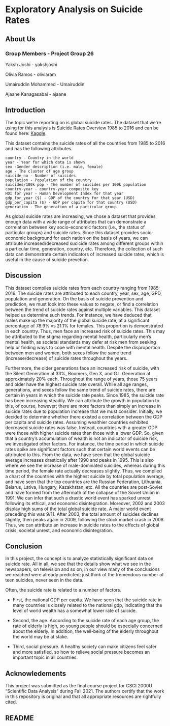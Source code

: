 # Exploratory Analysis on Suicide Rates 

## About Us

### Group Members - Project Group 26
Yaksh Joshi - yakshjoshi

Olivia Ramos - oliviaram

Umairuddin Mohammed - Umairuddin

Ajaane Kanagasabai - ajaane


## Introduction

The topic we're reporting on is global suicide rates. The dataset that we're using for this analysis is Suicide Rates Overview 1985 to 2016 and can be found here:
[Kaggle](https://www.kaggle.com/russellyates88/suicide-rates-overview-1985-to-2016 "Kaggle").

This dataset contains the suicide rates of all the countries from 1985 to 2016 and has the following attributes.

	country - Country in the world
	year - Year for which data is shown
	sex -Gender description (i.e. male, female)
	age - The cluster of age group
	suicide_no - Number of suicides
	population - Population of the country
	suicides/100k pop - The number of suicides per 100k population
	country-year - country-year composite key
	HDI for year - Human Development Index for that year
	gdp_for_year ($) - GDP of the country for that year (USD)
	gdp_per_capita ($) - GDP per capita for that country (USD)
	generation - The generation of a particular group

As global suicide rates are increasing, we chose a dataset that provides enough data with a wide range of attributes that can demonstrate a correlation between
key socio-economic factors (i.e., the status of particular groups) and suicide rates. Since this dataset provides socio-economic background for each nation on 
the basis of years, we can attribute increased/decreased sucicide rates among different groups within a particular time, generation, country, etc. Therefore, 
the collection of such data can demonstrate certain indicators of increased suicide rates, which is useful in the cause of suicide prevetion. 


## Discussion
This dataset compiles suicide rates from each country ranging from 1985-2016. The suicide rates are attributed to each country, year, sex, age, GPD, population and generation. On the basis of suicide prevention and prediction, we must look into these values to negate, or find a correlation between the trend of suicide rates against multiple variables. This dataset helped us determine such trends. For instance, we have deduced that males make up the majority of the global suicide rate, at a significant percentage of 78.9% vs 21.1% for females. This proportion is demonstrated in each country. Thus, men face an increased risk of suicide rates. This may be attributed to the stigma regarding mental health, particularly men’s mental health, as societal standards may defer at risk men from seeking help or finding ways to cope with mental health. Despite the disproportion between men and women, both sexes follow the same trend (increase/decrease) of suicide rates throughout the years. 

Furthermore, the older generations face an increased risk of suicide, with the Silent Generation at 33%, Boomers, Gen X, and G.I. Generation at approximately 20% each. Throughout the range of years, those 75 years and older have the highest suicide rate overall. While all age ranges, generations, and sexes follow the same trend of suicide rates, there are certain in years in which the suicide rate peaks. Since 1985, the suicide rate has been increasing steadily. We can attribute the growth in population to this, of course, however; there are more factors than simply an increase in suicide rates due to population increase that we must consider. Initially, we decided to determine whether there existed a correlation between the GDP per capita and suicide rates. Assuming wealthier countries exhibited decreased suicide rates was false. Instead, countries with a greater GDP were those with higher suicide rates than those with a lower GDP. So, given that a country’s accumulation of wealth is not an indicator of suicide risk, we investigated other factors. For instance, the time period in which suicide rates spike are significant factors such that certain world events can be attributed to this. From the data, we have seen that the global suicide average increases drastically after 1990 and peaks in 1995. This is also where we see the increase of male-dominated suicides, whereas during this time period, the female rate actually decreases slightly. Thus, we compiled a chart of the countries with the highest suicide by total population average, and have seen that the top countries are the Russian Federation, Lithuania, Belarus, Lativa, Hungary, Kazakhstan, etc. All the countries are post-Soviet and have formed from the aftermath of the collapse of the Soviet Union in 1991. We can infer that such a drastic world event has sparked unrest following its ethical, and economic disintegration.  Moreover, 2002 and 2003 display high sums of the total global suicide rate. A major world event preceding this was 9/11. After 2003, the total amount of suicides declines slightly, then peaks again in 2009, following the stock market crash in 2008. Thus, we can attribute an increase in suicide rates to the effects of global crisis, societal unrest, and economic disintegration. 


## Conclusion
In this project, the concept is to analyze statistically significant data on suicide rate. All in all, we see that the details show what we see in the newspapers, on television and so on, in our view many of the conclusions we reached were already predicted; just think of the tremendous number of teen suicides, never seen in the data.

Often, the suicide rate is related to a number of factors. 
- First, the national GDP per capita. We have seen that the suicide rate in many countries is closely related to the national gdp, indicating that the level of world wealth has a somewhat lower rate of suicide.

- Second, the age. According to the suicide rate of each age group, the rate of elderly is high, so young people should be especially concerned about the elderly. In addition, the well-being of the elderly throughout the world may be at stake.

- Third, social pressure. A healthy society can make citizens feel safer and more satisfied, so how to relieve social pressure becomes an important topic in all countries.

## Acknowledements
This project was submitted as the final course project for CSCI 2000U “Scientific Data Analysis” during Fall 2021. The authors certify that the work in this 
repository is original and that all appropriate resources are rightfully cited.


## README